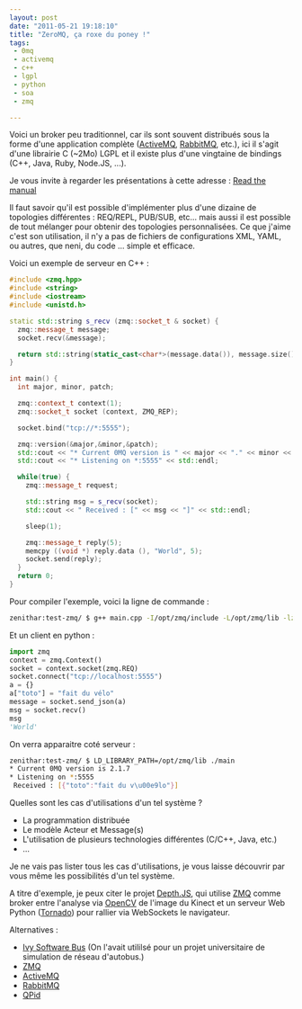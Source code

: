 ```yaml
---
layout: post
date: "2011-05-21 19:18:10"
title: "ZeroMQ, ça roxe du poney !"
tags:
 - 0mq
 - activemq
 - c++
 - lgpl
 - python
 - soa
 - zmq

---
```


Voici un broker peu traditionnel, car ils sont souvent distribués sous la forme d'une application complète ([ActiveMQ](http://activemq.apache.org/), [RabbitMQ](http://www.rabbitmq.com/), etc.), ici il s'agit d'une librairie C (~2Mo) LGPL et il existe plus d'une vingtaine de bindings (C++, Java, Ruby, Node.JS, ...).

Je vous invite à regarder les présentations à cette adresse : [Read the manual](http://www.zeromq.org/intro:read-the-manual)

Il faut savoir qu'il est possible d'implémenter plus d'une dizaine de topologies différentes : REQ/REPL, PUB/SUB, etc... mais aussi il est possible de tout mélanger pour obtenir des topologies personnalisées. Ce que j'aime c'est son utilisation, il n'y a pas de fichiers de configurations XML, YAML, ou autres, que neni, du code ... simple et efficace.

Voici un exemple de serveur en C++ :  

``` cpp
#include <zmq.hpp>
#include <string>
#include <iostream>
#include <unistd.h>

static std::string s_recv (zmq::socket_t & socket) {
  zmq::message_t message;
  socket.recv(&message);

  return std::string(static_cast<char*>(message.data()), message.size());
}

int main() {
  int major, minor, patch;

  zmq::context_t context(1);
  zmq::socket_t socket (context, ZMQ_REP);

  socket.bind("tcp://*:5555");

  zmq::version(&major,&minor,&patch);
  std::cout << "* Current 0MQ version is " << major << "." << minor << "." << patch << std::endl;
  std::cout << "* Listening on *:5555" << std::endl;

  while(true) {
    zmq::message_t request;

    std::string msg = s_recv(socket);
    std::cout << " Received : [" << msg << "]" << std::endl;

    sleep(1);

    zmq::message_t reply(5);
    memcpy ((void *) reply.data (), "World", 5);
    socket.send(reply);
  }
  return 0;
}
```

Pour compiler l'exemple, voici la ligne de commande :  

``` bash
zenithar:test-zmq/ $ g++ main.cpp -I/opt/zmq/include -L/opt/zmq/lib -lzmq -o main
```
Et un client en python :  

``` python
import zmq
context = zmq.Context()
socket = context.socket(zmq.REQ)
socket.connect("tcp://localhost:5555")
a = {}
a["toto"] = "fait du vélo"
message = socket.send_json(a)
msg = socket.recv()
msg
'World'
```
On verra apparaitre coté serveur :  

``` bash
zenithar:test-zmq/ $ LD_LIBRARY_PATH=/opt/zmq/lib ./main
* Current 0MQ version is 2.1.7
* Listening on *:5555
 Received : [{"toto":"fait du v\u00e9lo"}]
```
Quelles sont les cas d'utilisations d'un tel système ? 

  * La programmation distribuée
  * Le modèle Acteur et Message(s)
  * L'utilisation de plusieurs technologies différentes (C/C++, Java, etc.)
  * ...

Je ne vais pas lister tous les cas d'utilisations, je vous laisse découvrir par vous même les possibilités d'un tel système.

A titre d'exemple, je peux citer le projet [Depth.JS](http://depthjs.media.mit.edu/), qui utilise [ZMQ](http://www.zeromq.org/) comme broker entre l'analyse via [OpenCV](http://opencv.willowgarage.com/wiki/) de l'image du Kinect et un serveur Web Python ([Tornado](http://www.tornadoweb.org/)) pour rallier via WebSockets le navigateur.

Alternatives :
  * [Ivy Software Bus](http://www2.tls.cena.fr/products/ivy/) (On l'avait utililsé pour un projet universitaire de simulation de réseau d'autobus.)
  * [ZMQ](http://www.zeromq.org/)
  * [ActiveMQ](http://activemq.apache.org/)
  * [RabbitMQ](http://www.rabbitmq.com/)
  * [QPid](http://qpid.apache.org/)

